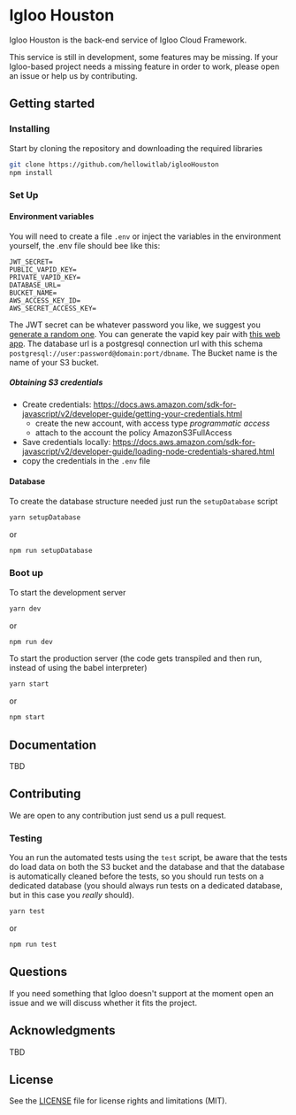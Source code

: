 # Igloo Houston
Igloo Houston is the back-end service of Igloo Cloud Framework.

This service is still in development, some features may be missing. If your Igloo-based project needs a missing feature in order to work, please open an issue or help us by contributing.

## Getting started
### Installing
Start by cloning the repository and downloading the required libraries

```bash
git clone https://github.com/hellowitlab/iglooHouston
npm install
```

### Set Up
#### Environment variables
You will need to create a file `.env` or inject the variables in the environment yourself, the .env file should bee like this:

```
JWT_SECRET=
PUBLIC_VAPID_KEY=
PRIVATE_VAPID_KEY=
DATABASE_URL=
BUCKET_NAME=
AWS_ACCESS_KEY_ID=
AWS_SECRET_ACCESS_KEY=
```

The JWT secret can be whatever password you like, we suggest you [generate a random one](https://www.lastpass.com/password-generator). You can generate the vapid key pair with [this web app](https://web-push-codelab.glitch.me/). The database url is a postgresql connection url with this schema `postgresql://user:password@domain:port/dbname`. The Bucket name is the name of your S3 bucket.

##### Obtaining S3 credentials
- Create credentials: https://docs.aws.amazon.com/sdk-for-javascript/v2/developer-guide/getting-your-credentials.html
	- create the new account, with access type *programmatic access*
	- attach to the account the policy AmazonS3FullAccess
- Save credentials locally: https://docs.aws.amazon.com/sdk-for-javascript/v2/developer-guide/loading-node-credentials-shared.html
- copy the credentials in the `.env` file

#### Database
To create the database structure needed just run the `setupDatabase` script 
```bash
yarn setupDatabase
```

or

```bash
npm run setupDatabase
```

### Boot up
To start the development server

```bash
yarn dev
```

or

```bash
npm run dev
```

To start the production server (the code gets transpiled and then run, instead of using the babel interpreter)

```bash
yarn start
```

or 

```bash
npm start
```

## Documentation
TBD

## Contributing
We are open to any contribution just send us a pull request. 

### Testing
You an run the automated tests using the `test` script, be aware that the tests do load data on both the S3 bucket and the database and that the database is automatically cleaned before the tests, so you should run tests on a dedicated database (you should always run tests on a dedicated database, but in this case you *really* should).

```bash
yarn test
```

or 

```bash
npm run test
```

## Questions
If you need something that Igloo doesn't support at the moment open an issue and we will discuss whether it fits the project.

## Acknowledgments
TBD


## License
See the [LICENSE](https://github.com/hellowitlab/iglooHouston/blob/master/LICENSE) file for license rights and limitations (MIT).
